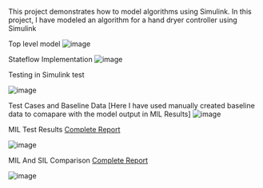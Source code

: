 This project demonstrates how to model algorithms using Simulink. In this project, I have modeled an algorithm for a hand dryer controller using Simulink


Top level model
![image](https://github.com/user-attachments/assets/5947c6d0-aeb7-41a8-b067-33e1be967474)

Stateflow Implementation
![image](https://github.com/user-attachments/assets/68e89683-ea5c-474e-9df1-05bd51942a78)

Testing in Simulink test


![image](https://github.com/user-attachments/assets/8fc89bed-2e9a-4e7d-9aa2-a674dd995a1b)

Test Cases and Baseline Data [Here I have used manually created baseline data to comapare with the model output in MIL Results]
![image](https://github.com/user-attachments/assets/4951dd10-cb5e-4b04-93a7-29822cf195fa)


MIL Test Results [Complete Report](https://github.com/magician232/Hand-Dryer-Controller-Modelling-and-Testing-Using-Simulink/blob/main/MIL_Testing_Report.pdf)


![image](https://github.com/user-attachments/assets/774371c6-e739-4d1e-b515-4dbfbbfc2a47)

MIL And SIL Comparison [Complete Report](https://github.com/magician232/Hand-Dryer-Controller-Modelling-and-Testing-Using-Simulink/blob/main/MIL_SIL_Testing_Report.pdf)


![image](https://github.com/user-attachments/assets/12e0d00b-c80c-4104-aab5-c2fe28f294cb)








